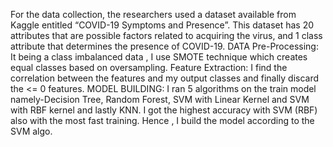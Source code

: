For the data collection, the researchers used a dataset available from Kaggle entitled
“COVID-19 Symptoms and Presence”. This dataset has 20 attributes that are possible
factors related to acquiring the virus, and 1 class attribute that determines the presence of
COVID-19.
DATA Pre-Processing:
It being a  class imbalanced data , I use SMOTE technique 
which creates equal classes based on oversampling.
Feature Extraction:
I find the correlation between the features and my output classes
and finally discard the  <= 0 features.
MODEL BUILDING:
I ran 5  algorithms on the train model namely-Decision Tree, Random  Forest, 
SVM with  Linear Kernel and SVM  with RBF kernel and lastly KNN.
I  got the highest accuracy with SVM (RBF) also with the most fast training.
Hence , I build the model according to  the SVM algo.
